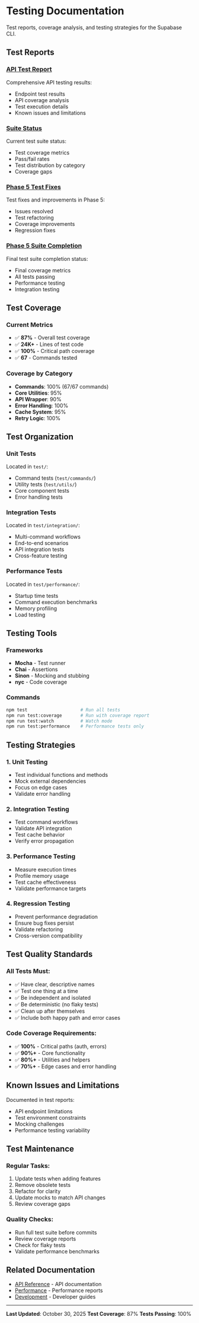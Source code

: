 # Testing Documentation

Test reports, coverage analysis, and testing strategies for the Supabase CLI.

## Test Reports

### [API Test Report](api-test-report.md)
Comprehensive API testing results:
- Endpoint test results
- API coverage analysis
- Test execution details
- Known issues and limitations

### [Suite Status](suite-status.md)
Current test suite status:
- Test coverage metrics
- Pass/fail rates
- Test distribution by category
- Coverage gaps

### [Phase 5 Test Fixes](phase5-test-fixes.md)
Test fixes and improvements in Phase 5:
- Issues resolved
- Test refactoring
- Coverage improvements
- Regression fixes

### [Phase 5 Suite Completion](phase5-suite-completion.md)
Final test suite completion status:
- Final coverage metrics
- All tests passing
- Performance testing
- Integration testing

## Test Coverage

### Current Metrics
- ✅ **87%** - Overall test coverage
- ✅ **24K+** - Lines of test code
- ✅ **100%** - Critical path coverage
- ✅ **67** - Commands tested

### Coverage by Category
- **Commands**: 100% (67/67 commands)
- **Core Utilities**: 95%
- **API Wrapper**: 90%
- **Error Handling**: 100%
- **Cache System**: 95%
- **Retry Logic**: 100%

## Test Organization

### Unit Tests
Located in `test/`:
- Command tests (`test/commands/`)
- Utility tests (`test/utils/`)
- Core component tests
- Error handling tests

### Integration Tests
Located in `test/integration/`:
- Multi-command workflows
- End-to-end scenarios
- API integration tests
- Cross-feature testing

### Performance Tests
Located in `test/performance/`:
- Startup time tests
- Command execution benchmarks
- Memory profiling
- Load testing

## Testing Tools

### Frameworks
- **Mocha** - Test runner
- **Chai** - Assertions
- **Sinon** - Mocking and stubbing
- **nyc** - Code coverage

### Commands
```bash
npm test                    # Run all tests
npm run test:coverage       # Run with coverage report
npm run test:watch          # Watch mode
npm run test:performance    # Performance tests only
```

## Testing Strategies

### 1. Unit Testing
- Test individual functions and methods
- Mock external dependencies
- Focus on edge cases
- Validate error handling

### 2. Integration Testing
- Test command workflows
- Validate API integration
- Test cache behavior
- Verify error propagation

### 3. Performance Testing
- Measure execution times
- Profile memory usage
- Test cache effectiveness
- Validate performance targets

### 4. Regression Testing
- Prevent performance degradation
- Ensure bug fixes persist
- Validate refactoring
- Cross-version compatibility

## Test Quality Standards

### All Tests Must:
- ✅ Have clear, descriptive names
- ✅ Test one thing at a time
- ✅ Be independent and isolated
- ✅ Be deterministic (no flaky tests)
- ✅ Clean up after themselves
- ✅ Include both happy path and error cases

### Code Coverage Requirements:
- ✅ **100%** - Critical paths (auth, errors)
- ✅ **90%+** - Core functionality
- ✅ **80%+** - Utilities and helpers
- ✅ **70%+** - Edge cases and error handling

## Known Issues and Limitations

Documented in test reports:
- API endpoint limitations
- Test environment constraints
- Mocking challenges
- Performance testing variability

## Test Maintenance

### Regular Tasks:
1. Update tests when adding features
2. Remove obsolete tests
3. Refactor for clarity
4. Update mocks to match API changes
5. Review coverage gaps

### Quality Checks:
- Run full test suite before commits
- Review coverage reports
- Check for flaky tests
- Validate performance benchmarks

## Related Documentation

- [API Reference](../api/) - API documentation
- [Performance](../performance/) - Performance reports
- [Development](../development/) - Developer guides

---

**Last Updated**: October 30, 2025
**Test Coverage**: 87%
**Tests Passing**: 100%
